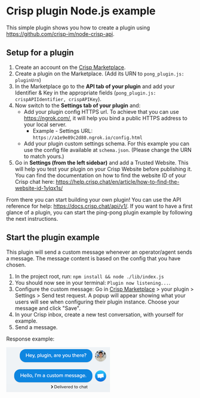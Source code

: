 # Crisp plugin Node.js example

This simple plugin shows you how to create a plugin using https://github.com/crisp-im/node-crisp-api.

## Setup for a plugin

1. Create an account on the [Crisp Marketplace].
2. Create a plugin on the Marketplace. (Add its URN to `pong_plugin.js: pluginUrn`)
3. In the Marketplace go to the **API tab of your plugin** and add your Identifier & Key in the appropriate fields (`pong_plugin.js: crispAPIIdentifier, crispAPIKey`).
4. Now switch to the **Settings tab of your plugin** and:
    * Add your plugin config HTTPS url. To achieve that you can use https://ngrok.com/, it will help you bind a public HTTPS address to your local server.
        * Example - Settings URL: `https://a1e9e89c2d80.ngrok.io/config.html`
    * Add your plugin custom settings schema. For this example you can use the config file available at `schema.json`. (Please change the URN to match yours.)
5. Go in **Settings (from the left sidebar)** and add a Trusted Website. This will help you test your plugin on your Crisp Website before publishing it. You can find the documentation on how to find the website ID of your Crisp chat here: https://help.crisp.chat/en/article/how-to-find-the-website-id-1ylqx1s/

From there you can start building your own plugin! You can use the API reference for help: https://docs.crisp.chat/api/v1/.
If you want to have a first glance of a plugin, you can start the ping-pong plugin example by following the next instructions.

## Start the plugin example

This plugin will send a custom message whenever an operator/agent sends a message. The message content is based on the config that you have chosen.

1. In the project root, run: `npm install && node ./lib/index.js`
2. You should now see in your terminal: `Plugin now listening...`. 
3. Configure the custom message: Go in [Crisp Marketplace] > your plugin > Settings > Send test request. A popup will appear showing what your users will see when configuring their plugin instance. Choose your message and click "Save".
3. In your Crisp inbox, create a new test conversation, with yourself for example.
4. Send a message.

Response example:

![img.png](example_response.png)

[Crisp Marketplace]: https://marketplace.crisp.chat/
